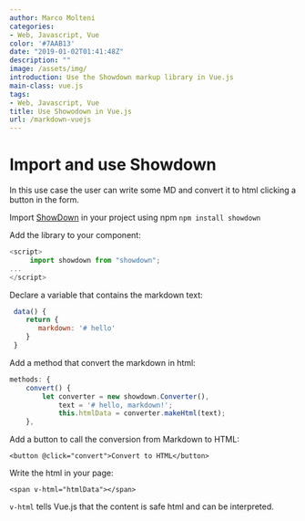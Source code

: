 ```yaml
---
author: Marco Molteni
categories:
- Web, Javascript, Vue
color: '#7AAB13'
date: "2019-01-02T01:41:48Z"
description: ""
image: /assets/img/
introduction: Use the Showdown markup library in Vue.js
main-class: vue.js
tags:
- Web, Javascript, Vue
title: Use Showodown in Vue.js
url: /markdown-vuejs
---
```


# Import and use Showdown

In this use case the user can write some MD and convert it to html clicking a button in the form.

Import [ShowDown](https://github.com/showdownjs/showdown) in your project using npm `npm install showdown`

Add the library to your component:

```javascript
<script>
     import showdown from "showdown";
...
</script>
```

Declare a variable that contains the markdown text:

```javascript
 data() {
    return {
       markdown: '# hello'
    }
 }
```

Add a method that convert the markdown in html:
```javascript
methods: {
    convert() {
        let converter = new showdown.Converter(),
            text = '# hello, markdown!';
            this.htmlData = converter.makeHtml(text);
    },
```

Add a button to call the conversion from Markdown to HTML:

`<button @click="convert">Convert to HTML</button>`

Write the html in your page:

`<span v-html="htmlData"></span>`

`v-html` tells Vue.js that the content is safe html and can be interpreted.